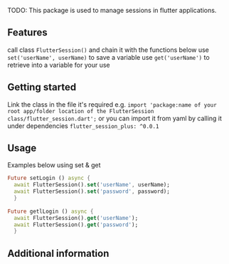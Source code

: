 <!--
This README describes the package. If you publish this package to pub.dev,
this README's contents appear on the landing page for your package.

For information about how to write a good package README, see the guide for
[writing package pages](https://dart.dev/guides/libraries/writing-package-pages).

For general information about developing packages, see the Dart guide for
[creating packages](https://dart.dev/guides/libraries/create-library-packages)
and the Flutter guide for
[developing packages and plugins](https://flutter.dev/developing-packages).
-->

TODO: This package is used to manage sessions in flutter applications.

## Features


  call class ``` FlutterSession() ``` and chain it with the functions below
  use ``` set('userName', userName) ``` to save a variable
  use ``` get('userName') ``` to retrieve into a variable for your use


## Getting started

Link the class in the file it's required e.g. ```import 'package:name of your root app/folder location of the FlutterSession class/flutter_session.dart';``` or you can import it from yaml by calling it under dependencies ```flutter_session_plus: ^0.0.1```

## Usage
Examples below using set & get
```dart
Future setLogin () async {
  await FlutterSession().set('userName', userName);
  await FlutterSession().set('password', password);
  }
  
Future getlLogin () async {
  await FlutterSession().get('userName');
  await FlutterSession().get('password');
  }
```

## Additional information

